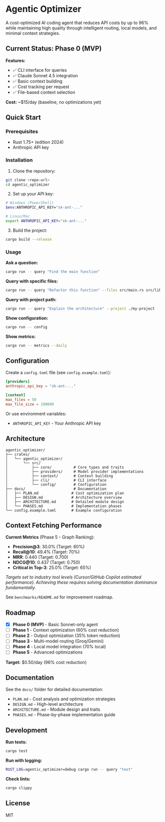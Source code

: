 # Agentic Optimizer

A cost-optimized AI coding agent that reduces API costs by up to 96% while maintaining high quality through intelligent routing, local models, and minimal context strategies.

## Current Status: Phase 0 (MVP)

**Features:**
- ✅ CLI interface for queries
- ✅ Claude Sonnet 4.5 integration
- ✅ Basic context building
- ✅ Cost tracking per request
- ✅ File-based context selection

**Cost:** ~$15/day (baseline, no optimizations yet)

## Quick Start

### Prerequisites

- Rust 1.75+ (edition 2024)
- Anthropic API key

### Installation

1. Clone the repository:
```bash
git clone <repo-url>
cd agentic_optimizer
```

2. Set up your API key:
```bash
# Windows (PowerShell)
$env:ANTHROPIC_API_KEY="sk-ant-..."

# Linux/Mac
export ANTHROPIC_API_KEY="sk-ant-..."
```

3. Build the project:
```bash
cargo build --release
```

### Usage

**Ask a question:**
```bash
cargo run -- query "Find the main function"
```

**Query with specific files:**
```bash
cargo run -- query "Refactor this function" --files src/main.rs src/lib.rs
```

**Query with project path:**
```bash
cargo run -- query "Explain the architecture" --project ./my-project
```

**Show configuration:**
```bash
cargo run -- config
```

**Show metrics:**
```bash
cargo run -- metrics --daily
```

## Configuration

Create a `config.toml` file (see `config.example.toml`):

```toml
[providers]
anthropic_api_key = "sk-ant-..."

[context]
max_files = 50
max_file_size = 100000
```

Or use environment variables:
- `ANTHROPIC_API_KEY` - Your Anthropic API key

## Architecture

```
agentic_optimizer/
├── crates/
│   └── agentic_optimizer/
│       └── src/
│           ├── core/          # Core types and traits
│           ├── providers/     # Model provider implementations
│           ├── context/       # Context building
│           ├── cli/           # CLI interface
│           └── config/        # Configuration
├── docs/                      # Documentation
│   ├── PLAN.md               # Cost optimization plan
│   ├── DESIGN.md             # Architecture overview
│   ├── ARCHITECTURE.md       # Detailed module design
│   └── PHASES.md             # Implementation phases
└── config.example.toml       # Example configuration
```

## Context Fetching Performance

**Current Metrics** (Phase 5 - Graph Ranking):
- **Precision@3**: 30.0% (Target: 60%)
- **Recall@10**: 49.4% (Target: 70%)
- **MRR**: 0.440 (Target: 0.700)
- **NDCG@10**: 0.437 (Target: 0.750)
- **Critical in Top-3**: 25.0% (Target: 65%)

*Targets set to industry tool levels (Cursor/GitHub Copilot estimated performance). Achieving these requires solving documentation dominance fundamentally.*

See `benchmarks/README.md` for improvement roadmap.

## Roadmap

- [x] **Phase 0 (MVP)** - Basic Sonnet-only agent
- [ ] **Phase 1** - Context optimization (60% cost reduction)
- [ ] **Phase 2** - Output optimization (35% token reduction)
- [ ] **Phase 3** - Multi-model routing (Groq/Gemini)
- [ ] **Phase 4** - Local model integration (70% local)
- [ ] **Phase 5** - Advanced optimizations

**Target:** $0.50/day (96% cost reduction)

## Documentation

See the `docs/` folder for detailed documentation:
- `PLAN.md` - Cost analysis and optimization strategies
- `DESIGN.md` - High-level architecture
- `ARCHITECTURE.md` - Module design and traits
- `PHASES.md` - Phase-by-phase implementation guide

## Development

**Run tests:**
```bash
cargo test
```

**Run with logging:**
```bash
RUST_LOG=agentic_optimizer=debug cargo run -- query "test"
```

**Check lints:**
```bash
cargo clippy
```

## License

MIT
